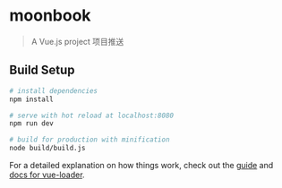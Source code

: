 # moonbook

> A Vue.js project 
> 项目推送

## Build Setup

``` bash
# install dependencies
npm install

# serve with hot reload at localhost:8080
npm run dev

# build for production with minification
node build/build.js

```

For a detailed explanation on how things work, check out the [guide](http://vuejs-templates.github.io/webpack/) and [docs for vue-loader](http://vuejs.github.io/vue-loader).

